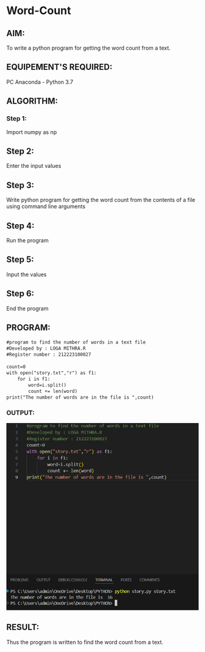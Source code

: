 # Word-Count
## AIM:
To write a python program for getting the word count from a text.
## EQUIPEMENT'S REQUIRED: 
PC
Anaconda - Python 3.7
## ALGORITHM: 
### Step 1:
Import numpy as np
## Step 2:
Enter the input values
## Step 3:
Write python program for getting the word count from the contents of a file using command line arguments
## Step 4:
Run the program
## Step 5:
Input the values
## Step 6:
End the program
## PROGRAM:
```
#program to find the number of words in a text file
#Developed by : LOGA MITHRA.R
#Register number : 212223100027

count=0
with open("story.txt","r") as f1:
    for i in f1:
        word=i.split()
        count += len(word)
print("The number of words are in the file is ",count)
```
### OUTPUT:


![output](/img%201.png)



## RESULT:
Thus the program is written to find the word count from a text.
